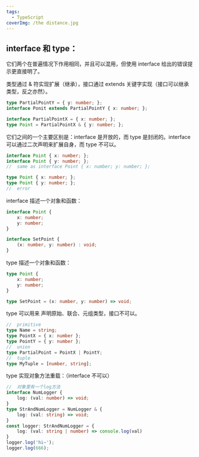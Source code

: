 ```yaml
---
tags:
  - TypeScript
coverImg: /the distance.jpg
---
```


## interface 和 type：

它们两个在普遍情况下作用相同，并且可以混用，但使用 interface 给出的错误提示更直接明了。

类型通过 & 符实现扩展（继承），接口通过 extends 关键字实现（接口可以继承类型，反之亦然）。

```typescript
type PartialPointY = { y: number; };
interface Ponit extends PartialPointY { x: number; };

interface PartialPointX = { x: number; };
type Point = PartialPointX & { y: number; };
```

它们之间的一个主要区别是：interface 是开放的，而 type 是封闭的。interface 可以通过二次声明来扩展自身，而 type 不可以。

```typescript
interface Point { x: number; };
interface Point { y: number; };
//	same as interface Point { x: number; y: number; };

type Point { x: number; };
type Point { y: number; };
//	error	
```

interface 描述一个对象和函数：

```typescript
interface Point {
	x: number;
	y: number;
}

interface SetPoint {
	(x: number, y: number) : void;
}
```

type 描述一个对象和函数：

```typescript
type Point {
	x: number;
	y: number;
}

type SetPoint = (x: number, y: number) => void;
```

type 可以用来 声明原始、联合、元组类型，接口不可以。

```typescript
//	primitive
type Name = string;
type PointX = { x: number };
type PointY = { y: number };
//	union
type PartialPoint = PointX | PointY;
//	tuple
type MyTuple = [number, string];
```

type 实现对象方法重载：（interface 不可以）

```typescript
//	对象里有一个log方法
interface NumLogger {
    log: (val: number) => void;
}
type StrAndNumLogger = NumLogger & {
    log: (val: string) => void;
} 
const logger: StrAndNumLogger = {
    log: (val: string | number) => console.log(val)
}
logger.log('hi~');
logger.log(666);
```

